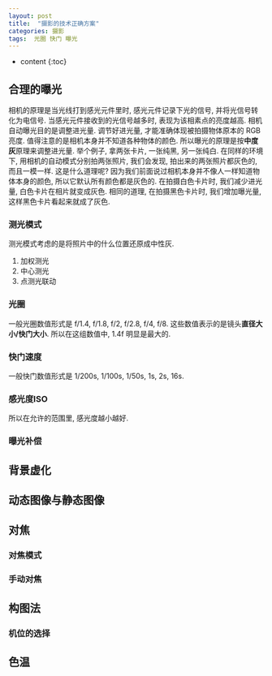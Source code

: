 ```yaml
---
layout: post
title:  "摄影的技术正确方案"
categories: 摄影
tags:  光圈 快门 曝光
---
```


* content
{:toc}

## 合理的曝光

相机的原理是当光线打到感光元件里时, 感光元件记录下光的信号, 并将光信号转化为电信号. 当感光元件接收到的光信号越多时, 表现为该相素点的亮度越高. 
相机自动曝光目的是调整进光量. 调节好进光量, 才能准确体现被拍摄物体原本的 RGB 亮度. 值得注意的是相机本身并不知道各种物体的颜色. 所以曝光的原理是按**中度灰**原理来调整进光量. 举个例子,
拿两张卡片, 一张纯黑, 另一张纯白. 在同样的环境下, 用相机的自动模式分别拍两张照片, 我们会发现, 拍出来的两张照片都灰色的, 而且一模一样. 这是什么道理呢? 因为我们前面说过相机本身并不像人一样知道物体本身的颜色, 所以它默认所有颜色都是灰色的. 在拍摄白色卡片时, 我们减少进光量, 白色卡片在相片就变成灰色. 相同的道理, 在拍摄黑色卡片时, 我们增加曝光量, 这样黑色卡片看起来就成了灰色.

### 测光模式

测光模式考虑的是将照片中的什么位置还原成中性灰.

1. 加权测光
2. 中心测光
3. 点测光联动

### 光圈
一般光圈数值形式是
f/1.4, f/1.8, f/2, f/2.8, f/4,  f/8.
这些数值表示的是镜头**直径大小/快门大小**. 所以在这组数值中, 1.4f 明显是最大的.

### 快门速度
一般快门数值形式是
1/200s, 1/100s, 1/50s, 1s, 2s, 16s.


### 感光度ISO
所以在允许的范围里, 感光度越小越好.
### 曝光补偿

## 背景虚化

## 动态图像与静态图像

## 对焦
### 对焦模式
### 手动对焦

## 构图法
### 机位的选择

## 色温

   